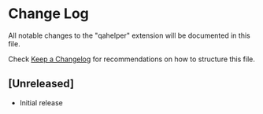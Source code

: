 # Change Log

All notable changes to the "qahelper" extension will be documented in this file.

Check [Keep a Changelog](http://keepachangelog.com/) for recommendations on how to structure this file.

## [Unreleased]

- Initial release
